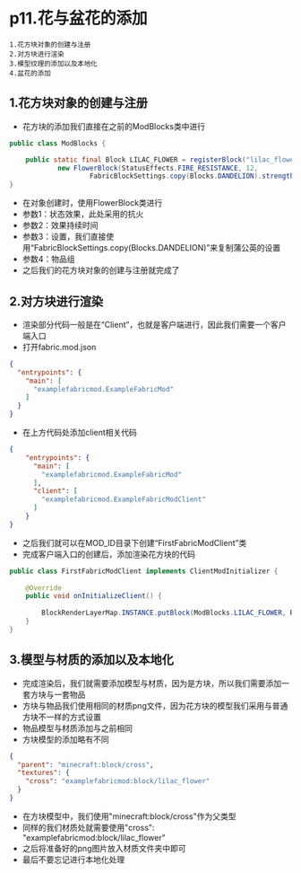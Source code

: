 # p11.花与盆花的添加

    1.花方块对象的创建与注册
    2.对方块进行渲染
    3.模型纹理的添加以及本地化
    4.盆花的添加

## 1.花方块对象的创建与注册
- 花方块的添加我们直接在之前的ModBlocks类中进行
```java
public class ModBlocks {

    public static final Block LILAC_FLOWER = registerBlock("lilac_flower",
            new FlowerBlock(StatusEffects.FIRE_RESISTANCE, 12,
                    FabricBlockSettings.copy(Blocks.DANDELION).strength(4.0F).nonOpaque()), ModItemGroup.LOSTsMOD);
}
```
- 在对象创建时，使用FlowerBlock类进行
- 参数1：状态效果，此处采用的抗火
- 参数2：效果持续时间
- 参数3：设置，我们直接使用“FabricBlockSettings.copy(Blocks.DANDELION)”来复制蒲公英的设置
- 参数4：物品组
- 之后我们的花方块对象的创建与注册就完成了


## 2.对方块进行渲染
- 渲染部分代码一般是在“Client”，也就是客户端进行，因此我们需要一个客户端入口
- 打开fabric.mod.json
```json
{
  "entrypoints": {
    "main": [
      "examplefabricmod.ExampleFabricMod"
    ]
  }
}
```
- 在上方代码处添加client相关代码
```json
{
    "entrypoints": {
      "main": [
        "examplefabricmod.ExampleFabricMod"
      ],
      "client": [
        "examplefabricmod.ExampleFabricModClient"
      ]
    }
}
```
- 之后我们就可以在MOD_ID目录下创建“FirstFabricModClient”类
- 完成客户端入口的创建后，添加渲染花方块的代码
```java
public class FirstFabricModClient implements ClientModInitializer {
    
    @Override
    public void onInitializeClient() {
        
        BlockRenderLayerMap.INSTANCE.putBlock(ModBlocks.LILAC_FLOWER, RenderLayer.getCutout());
    }
}
```


## 3.模型与材质的添加以及本地化
- 完成渲染后，我们就需要添加模型与材质，因为是方块，所以我们需要添加一套方块与一套物品
- 方块与物品我们使用相同的材质png文件，因为花方块的模型我们采用与普通方块不一样的方式设置
- 物品模型与材质添加与之前相同
- 方块模型的添加略有不同
```json
{
  "parent": "minecraft:block/cross",
  "textures": {
    "cross": "examplefabricmod:block/lilac_flower"
  }
}
```

- 在方块模型中，我们使用"minecraft:block/cross"作为父类型
- 同样的我们材质处就需要使用"cross": "examplefabricmod:block/lilac_flower"
- 之后将准备好的png图片放入材质文件夹中即可
- 最后不要忘记进行本地化处理
